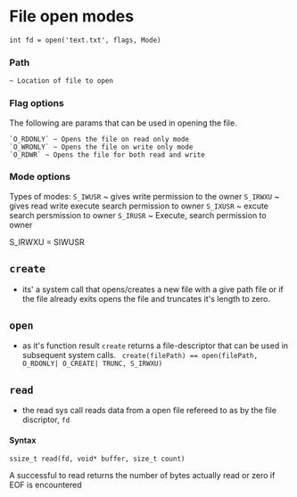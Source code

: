 # File open modes

```
int fd = open('text.txt', flags, Mode)

```
### Path
    ~ Location of file to open
### Flag options
The following are params that can be used in opening the file.

    `O_RDONLY` ~ Opens the file on read only mode
    `O_WRONLY` ~ Opens the file on write only mode
    `O_RDWR` ~ Opens the file for both read and write

### Mode options
Types of modes:
    `S_IWUSR` ~ gives write permission to the owner
    `S_IRWXU` ~ gives read write execute search permission to owner
    `S_IXUSR` ~ excute search persmission to owner
    `S_IRUSR` ~ Execute, search permission to owner

 S_IRWXU = SIWUSR

 ## `create`
 - its' a system call that opens/creates a new file with a give path file or if the file already exits opens the file and truncates it's length to zero.

 ## `open`
 - as it's function result `create` returns a file-descriptor that can be used in subsequent system calls.
   ` create(filePath) == open(filePath,  O_RDONLY| O_CREATE| TRUNC, S_IRWXU)`

 ## `read`
 - the read sys call reads data from a open file refereed to as by the file discriptor, `fd`
  #### Syntax
  `ssize_t read(fd, void* buffer, size_t count)`

  A successful to read returns the number of bytes actually read or zero if EOF is encountered